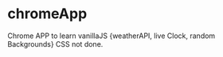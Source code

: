 # chromeApp
Chrome APP to learn vanillaJS {weatherAPI, live Clock, random Backgrounds}
CSS not done.
